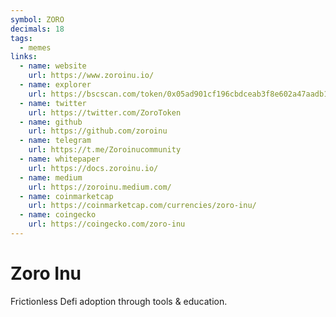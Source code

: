 ```yaml
---
symbol: ZORO
decimals: 18
tags:
  - memes
links:
  - name: website
    url: https://www.zoroinu.io/
  - name: explorer
    url: https://bscscan.com/token/0x05ad901cf196cbdceab3f8e602a47aadb1a2e69d
  - name: twitter
    url: https://twitter.com/ZoroToken
  - name: github
    url: https://github.com/zoroinu
  - name: telegram
    url: https://t.me/Zoroinucommunity
  - name: whitepaper
    url: https://docs.zoroinu.io/
  - name: medium
    url: https://zoroinu.medium.com/
  - name: coinmarketcap
    url: https://coinmarketcap.com/currencies/zoro-inu/
  - name: coingecko
    url: https://coingecko.com/zoro-inu
---
```


# Zoro Inu

Frictionless Defi adoption through tools & education.
